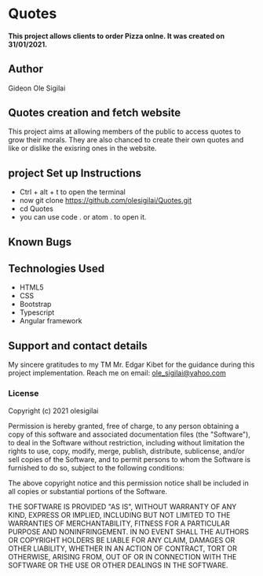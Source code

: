 #   Quotes 
#### This project allows clients to order Pizza onlne. It was created on 31/01/2021.
## Author
Gideon Ole Sigilai
## Quotes creation and fetch website
This project aims at allowing members of the public to access quotes to grow their morals. They are also chanced to create their own quotes and like or dislike the exisring ones in the website. 
## project Set up Instructions
* Ctrl + alt + t to open the terminal
* now git clone https://github.com/olesigilai/Quotes.git
* cd Quotes
* you can use code . or atom . to open it.

## Known Bugs

## Technologies Used
* HTML5
* CSS
* Bootstrap
* Typescript
* Angular framework
## Support and contact details
My sincere gratitudes to my TM  Mr. Edgar Kibet for the guidance during this project implementation.
Reach me on email: ole_sigilai@yahoo.com
### License

Copyright (c) 2021 olesigilai

Permission is hereby granted, free of charge, to any person obtaining a copy of this software and associated documentation files (the "Software"), to deal in the Software without restriction, including without limitation the rights to use, copy, modify, merge, publish, distribute, sublicense, and/or sell copies of the Software, and to permit persons to whom the Software is furnished to do so, subject to the following conditions:

The above copyright notice and this permission notice shall be included in all copies or substantial portions of the Software.

THE SOFTWARE IS PROVIDED "AS IS", WITHOUT WARRANTY OF ANY KIND, EXPRESS OR IMPLIED, INCLUDING BUT NOT LIMITED TO THE WARRANTIES OF MERCHANTABILITY, FITNESS FOR A PARTICULAR PURPOSE AND NONINFRINGEMENT. IN NO EVENT SHALL THE AUTHORS OR COPYRIGHT HOLDERS BE LIABLE FOR ANY CLAIM, DAMAGES OR OTHER LIABILITY, WHETHER IN AN ACTION OF CONTRACT, TORT OR OTHERWISE, ARISING FROM, OUT OF OR IN CONNECTION WITH THE SOFTWARE OR THE USE OR OTHER DEALINGS IN THE SOFTWARE.